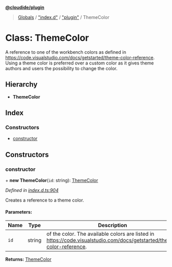 **[@cloudide/plugin](../README.md)**

> [Globals](../README.md) / ["index.d"](../modules/_index_d_.md) / ["plugin"](../modules/_index_d_._plugin_.md) / ThemeColor

# Class: ThemeColor

A reference to one of the workbench colors as defined in https://code.visualstudio.com/docs/getstarted/theme-color-reference.
Using a theme color is preferred over a custom color as it gives theme authors and users the possibility to change the color.

## Hierarchy

* **ThemeColor**

## Index

### Constructors

* [constructor](_index_d_._plugin_.themecolor.md#constructor)

## Constructors

### constructor

\+ **new ThemeColor**(`id`: string): [ThemeColor](_index_d_._plugin_.themecolor.md)

*Defined in [index.d.ts:904](https://github.com/shuyaqian/cloudide-plugin-api/blob/6d83fa1/index.d.ts#L904)*

Creates a reference to a theme color.

#### Parameters:

Name | Type | Description |
------ | ------ | ------ |
`id` | string | of the color. The available colors are listed in https://code.visualstudio.com/docs/getstarted/theme-color-reference.  |

**Returns:** [ThemeColor](_index_d_._plugin_.themecolor.md)

